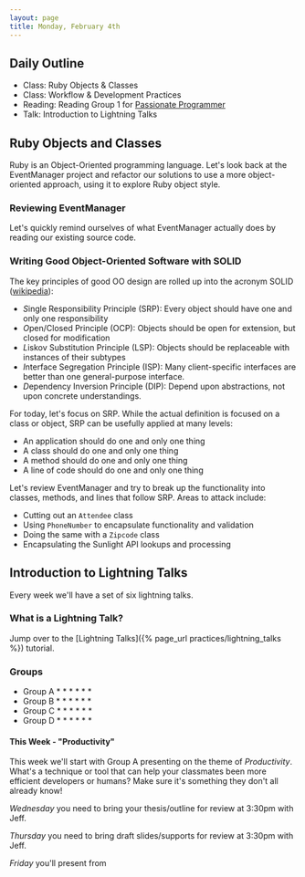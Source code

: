 ```yaml
---
layout: page
title: Monday, February 4th
---
```


## Daily Outline

* Class: Ruby Objects & Classes
* Class: Workflow & Development Practices
* Reading: Reading Group 1 for [Passionate Programmer](http://tutorials.jumpstartlab.com/reading/passionate_programmer.html)
* Talk: Introduction to Lightning Talks

## Ruby Objects and Classes

Ruby is an Object-Oriented programming language. Let's look back at the EventManager project and refactor our solutions to use a more object-oriented approach, using it to explore Ruby object style.

### Reviewing EventManager

Let's quickly remind ourselves of what EventManager actually does by reading our existing source code.

### Writing Good Object-Oriented Software with SOLID

The key principles of good OO design are rolled up into the acronym SOLID ([wikipedia](http://en.wikipedia.org/wiki/SOLID_(object-oriented_design))):

* *S*ingle Responsibility Principle (SRP): Every object should have one and only one responsibility
* *O*pen/Closed Principle (OCP): Objects should be open for extension, but closed for modification
* *L*iskov Substitution Principle (LSP): Objects should be replaceable with instances of their subtypes
* *I*nterface Segregation Principle (ISP): Many client-specific interfaces are better than one general-purpose interface.
* *D*ependency Inversion Principle (DIP): Depend upon abstractions, not upon concrete understandings.

For today, let's focus on SRP. While the actual definition is focused on a class or object, SRP can be usefully applied at many levels:

* An application should do one and only one thing
* A class should do one and only one thing
* A method should do one and only one thing
* A line of code should do one and only one thing
 
Let's review EventManager and try to break up the functionality into classes, methods, and lines that follow SRP. Areas to attack include:

* Cutting out an `Attendee` class
* Using `PhoneNumber` to encapsulate functionality and validation
* Doing the same with a `Zipcode` class
* Encapsulating the Sunlight API lookups and processing

## Introduction to Lightning Talks

Every week we'll have a set of six lightning talks.

### What is a Lightning Talk?

Jump over to the [Lightning Talks]({% page_url practices/lightning_talks %}) tutorial.

### Groups

* Group A
  *
  *
  * 
  * 
  * 
  * 
* Group B
  *
  *
  * 
  * 
  * 
  * 
* Group C
  * 
  * 
  * 
  * 
  * 
  * 
* Group D
  * 
  * 
  * 
  * 
  * 
  * 

#### This Week - "Productivity"

This week we'll start with Group A presenting on the theme of *Productivity*. What's a technique or tool that can help your classmates been more efficient developers or humans? Make sure it's something they don't all already know!

*Wednesday* you need to bring your thesis/outline for review at 3:30pm with Jeff.

*Thursday* you need to bring draft slides/supports for review at 3:30pm with Jeff.

*Friday* you'll present from 